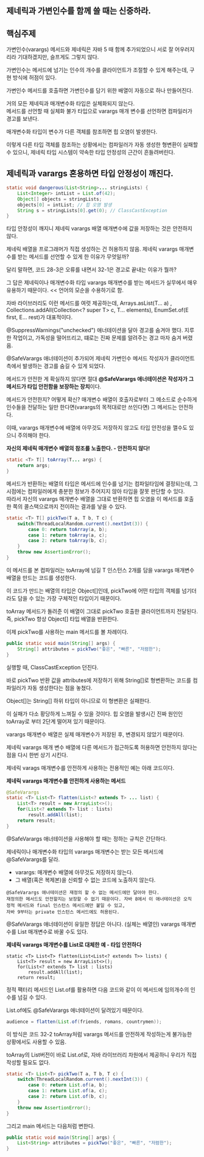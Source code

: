 ## 제네릭과 가변인수를 함께 쓸 때는 신중하라.

## **핵심주제**
가변인수(varargs) 메서드와 제네릭은 자바 5 때 함께 추가되었으니 서로 잘 어우러지리라 기대하겠지만, 슬프게도 그렇지 않다. 

가변인수는 메서드에 넘기는 인수의 개수를 클라이언트가 조절할 수 있게 해주는데, 구현 방식에 허점이 있다.

가변인수 메서드를 호출하면 가변인수를 담기 위한 배열이 자동으로 하나 만들어진다. 

거의 모든 제네릭과 매개변수화 타입은 실체화되지 않는다. <br/> 
메서드를 선언할 때 실체화 불가 타입으로 varargs 매개 변수를 선언하면 컴파일러가 경고를 보낸다. <br/>


매개변수화 타입이 변수가 다른 객체를 참조하면 힙 오염이 발생한다. 

이렇게 다른 타입 객체를 참조하는 상황에서는 컴파일러가 자동 생성한 형변환이 실패할 수 있으니, 제네릭 타입 시스템이 약속한 타입 안정성의 근간이 흔들려버린다. 

## **제네릭과 varargs 혼용하면 타입 안정성이 깨진다.**

```java
static void dangerous(List<String>... stringLists) {
    List<Integer> intList = List.of(42);
    Object[] objects = stringLists;
    objects[0] = intList; // 힙 오염 발생
    String s = stringLists[0].get(0); // ClassCastException
}
```

타입 안정성이 깨지니 제네릭 varargs 배열 매개변수에 값을 저장하는 것은 안전하지 않다. 

제네릭 배열을 프로그래머가 직접 생성하는 건 허용하지 않음. 제네릭 varargs 매개변수를 받는 메서드를 선언할 수 있게 한 이유가 무엇일까?

달리 말하면, 코드 28-3은 오류를 내면서 32-1은 경고로 끝내는 이유가 뭘까? 

그 답은 제네릭이나 매개변수화 타입 varargs 매개변수를 받는 메서드가 실무에서 매우 유용하기 때문이다. << 언어의 모순을 수용하기로 함. 

자바 라이브러리도 이런 메서드를 여럿 제공하는데, Arrays.asList(T... a) , Collections.addAll(Collection<? super T> c, T... elements), EnumSet.of(E first, E... rest)가 대표적이다. 

@SuppressWarnings("unchecked") 애너테이션을 달아 경고를 숨겨야 했다. 지루한 작업이고, 가독성을 떨어뜨리고, 떄로는 진짜 문제를 알려주는 경고 마자 숨겨 버렸음. 

@SafeVarargs 애너테이션이 추가되어 제네릭 가변인수 메서드 작성자가 클라이언트 측에서 발생하는 경고를 숨길 수 있게 되었다. 

메서드가 안전한 게 확실하지 않다면 절대 **@SafeVarargs 애너테이션은 작성자가 그 메서드가 타입 안전함을 보장하는 장치**이다.

메서드가 안전한지? 어떻게 확신?
매개변수 배열이 호출자로부터 그 메소드로 순수하게 인수들을 전달하는 일만 한다면(varargs의 목적대로만 쓰인다면) 그 메서드는 안전하다.

이때, varargs 매개변수에 배열에 아무것도 저장하지 않고도 타입 안전성을 깰수도 있으니 주의해야 한다. <br/>

**자신의 제네릭 매개변수 배열의 참조를 노출한다. - 안전하지 않다!**

```java
static <T> T[] toArray(T... args) {
    return args;
}
```

메서드가 반환하는 배열의 타입은 메서드에 인수를 넘기는 컴파일타임에 결정되는데, 그 시점에는 컴파일러에게 충분한 정보가 주어지지 않아 타입을 잘못 판단할 수 있다. <br/>
따라서 자신의 varargs 매개변수 배열을 그대로 반환하면 힙 오염을 이 메서드를 호출한 쪽의 콜스택으로까지 전이하는 결과를 낳을 수 있다. <br/>

```java
static <T> T[] pickTwo(T a, T b, T c) {
    switch(ThreadLocalRandom.current().nextInt(3)) {
        case 0: return toArray(a, b);
        case 1: return toArray(a, c);
        case 2: return toArray(b, c);
    }
    throw new AssertionError();
}
```

이 메서드를 본 컴파일러는 toArray에 넘길 T 인스턴스 2개를 담을 varargs 매개변수 배열을 만드는 코드를 생성한다.

이 코드가 만드는 배열의 타입은 Object[]인데, pickTwo에 어떤 타입의 객체를 넘기더라도 담을 수 있는 가장 구체적인 타입이기 때문이다.

toArray 메서드가 돌려준 이 배열이 그대로 pickTwo 호출한 클라이언트까지 전달된다. 즉, pickTwo 항상 Object[] 타입 배열을 반환한다.

이제 pickTwo를 사용하는 main 메서드를 볼 차례이다.

```java
public static void main(String[] args) {
    String[] attributes = pickTwo("좋은", "빠른", "저렴한");
}
```

실행할 때, ClassCastException 던진다. 

바로 pickTwo 반환 값을 attributes에 저장하기 위해 String[]로 형변환하는 코드를 컴파일러가 자동 생성한다는 점을 놓쳤다. 

Object[]는 String[] 하위 타입이 아니므로 이 형변환은 실패한다. <br/>

이 실패가 다소 황당하게 느껴질 수 있을 것이다. 힙 오염을 발생시긴 진짜 원인인 toArray로 부터 2단계 떨어져 있기 때문이다. 

varargs 매개변수 배열은 실제 매개변수가 저장된 후, 변경되지 않았기 때문이다. 

제네릭 varargs 매개 변수 배열에 다른 메서드가 접근하도록 허용하면 안전하지 않다는 점을 다시 한번 상기 시킨다. 

제네릭 varags 매개변수를 안전하게 사용하는 전용적인 예는 아래 코드이다. 

**제네릭 varargs 매개변수를 안전하게 사용하는 메서드**
```java
@SafeVarargs
static <T> List<T> flatten(List<? extends T> ... list) {
    List<T> result = new ArrayList<>();
    for(List<? extends T> list : lists) 
        result.addAll(list);
    return result;
}
```

@SafeVarargs 애너테이션을 사용해야 할 때는 정하는 규칙은 간단하다.

제네릭이나 매개변수화 타입의 varargs 매개변수는 받는 모든 메서드에 @SafeVarargs를 달라. 

- varargs: 매개변수 배열에 아무것도 저장하지 않는다.
- 그 배열(혹은 복제본)을 신뢰할 수 없는 코드에 노출하지 않는다. 

```
@SafeVarargs 애너테이션은 재정의 할 수 없는 메서드에만 달아야 한다.
재정의한 메서드도 안전할지는 보장할 수 없기 때문이다. 자바 8에서 이 애너테이션은 오직 정적 메서드와 final 인스턴스 메서드에만 붙일 수 있고, 
자바 9부터는 private 인스턴스 메서드에도 허용된다. 
```

@SafeVarargs 애너테이션이 유일한 정답은 아니다. (실체는 배열인) varargs 매개변수를 List 매개변수로 바꿀 수도 있다. 

**제네릭 varargs 매개변수를 List로 대체한 예 - 타입 안전하다**
```
static <T> List<T> flatten(List<List<? extends T>> lists) {
    List<T> result = new ArrayList<>();
    for(List<? extends T> list : lists)
        result.addAll(list);
    return result;
```

정적 팩터리 메서드인 List.of를 활용하면 다음 코드와 같이 이 메서드에 임의개수의 인수를 넘길 수 있다. 

List.of에도 @SafeVarargs 애너테이션이 달려있기 때문이다.
```java
audience = flatten(List.of(friends, romans, countrymen));
```

이 방식은 코드 32-2 toArray처럼 varargs 메서드를 안전하게 작성하는게 불가능한 상황에서도 사용할 수 있음. 

toArray의 List버전이 바로 List.of로, 자바 라이브러리 차원에서 제공하니 우리가 직접 작성할 필요도 없다. 
```java
static <T> List<T> pickTwo(T a, T b, T c) {
    switch(ThreadLocalRandom.current().nextInt(3)) {
        case 0: return List.of(a, b);
        case 1: return List.of(a, c);
        case 2: return List.of(b, c);
    }
    throw new AssertionError();
}
```

그리고 main 메서드는 다음처럼 변한다.

```java
public static void main(String[] args) {
    List<String> attributes = pickTwo("좋은", "빠른", "저렴한");
}
```
